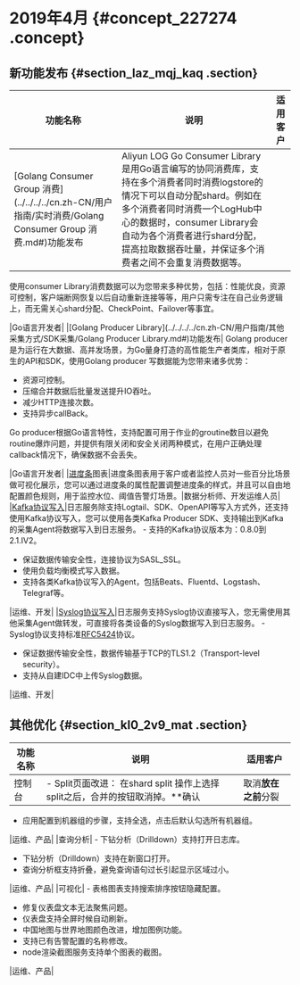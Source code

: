 # 2019年4月 {#concept_227274 .concept}

## 新功能发布 {#section_laz_mqj_kaq .section}

|功能名称|说明|适用客户|
|----|--|----|
|[Golang Consumer Group 消费](../../../../cn.zh-CN/用户指南/实时消费/Golang Consumer Group 消费.md#)功能发布| Aliyun LOG Go Consumer Library是用Go语言编写的协同消费库，支持在多个消费者同时消费logstore的情况下可以自动分配shard。例如在多个消费者同时消费一个LogHub中心的数据时，consumer Library会自动为各个消费者进行shard分配，提高拉取数据吞吐量，并保证多个消费者之间不会重复消费数据等。

 使用consumer Library消费数据可以为您带来多种优势，包括：性能优良，资源可控制，客户端断网恢复以后自动重新连接等等，用户只需专注在自己业务逻辑上，而无需关心shard分配、CheckPoint、Failover等事宜。

 |Go语言开发者|
|[Golang Producer Library](../../../../cn.zh-CN/用户指南/其他采集方式/SDK采集/Golang Producer Library.md#)功能发布| Golang producer是为运行在大数据、高并发场景，为Go量身打造的高性能生产者类库，相对于原生的API和SDK，使用Golang producer 写数据能为您带来诸多优势：

-   资源可控制。
-   压缩合并数据后批量发送提升IO吞吐。
-   减少HTTP连接次数。
-   支持异步callBack。

 Go producer根据Go语言特性，支持配置可用于作业的groutine数目以避免routine爆炸问题，并提供有限关闭和安全关闭两种模式，在用户正确处理callback情况下，确保数据不会丢失。

 |Go语言开发者|
|[进度条](../../../../cn.zh-CN/用户指南/可视化分析/分析图表/进度条.md#)图表|进度条图表用于客户或者监控人员对一些百分比场景做可视化展示，您可以通过进度条的属性配置调整进度条的样式，并且可以自由地配置颜色规则，用于监控水位、阈值告警灯场景。|数据分析师、开发运维人员|
|[Kafka协议写入](../../../../cn.zh-CN/用户指南/其他采集方式/Kafka协议写入.md#)|日志服务除支持Logtail、SDK、OpenAPI等写入方式外，还支持使用Kafka协议写入，您可以使用各类Kafka Producer SDK、支持输出到Kafka的采集Agent将数据写入到日志服务。 -   支持的Kafka协议版本为：0.8.0到2.1.IV2。
-   保证数据传输安全性，连接协议为SASL\_SSL。
-   使用负载均衡模式写入数据。
-   支持各类Kafka协议写入的Agent，包括Beats、Fluentd、Logstash、Telegraf等。

 |运维、开发|
|[Syslog协议写入](../../../../cn.zh-CN/用户指南/其他采集方式/Syslog协议写入.md#)|日志服务支持Syslog协议直接写入，您无需使用其他采集Agent做转发，可直接将各类设备的Syslog数据写入到日志服务。 -   Syslog协议支持标准[RFC5424](https://tools.ietf.org/html/rfc5424)协议。
-   保证数据传输安全性，数据传输基于TCP的TLS1.2（Transport-level security）。
-   支持从自建IDC中上传Syslog数据。

 |运维、开发|

## 其他优化 {#section_kl0_2v9_mat .section}

|功能名称|说明|适用客户|
|----|--|----|
|控制台| -   Split页面改进： 在shard split 操作上选择split之后，合并的按钮取消掉。**确认|取消**放在之前**分裂|合并**的位置。
-   应用配置到机器组的步骤，支持全选，点击后默认勾选所有机器组。

 |运维、产品|
|查询分析| -   下钻分析（Drilldown）支持打开日志库。
-   下钻分析（Drilldown）支持在新窗口打开。
-   查询分析框支持折叠，避免查询语句过长引起显示区域过小。

 |运维、产品|
|可视化| -   表格图表支持搜索排序按钮隐藏配置。
-   修复仪表盘文本无法聚焦问题。
-   仪表盘支持全屏时候自动刷新。
-   中国地图与世界地图颜色改进，增加图例功能。
-   支持已有告警配置的名称修改。
-   node渲染截图服务支持单个图表的截图。

 |运维、产品|

